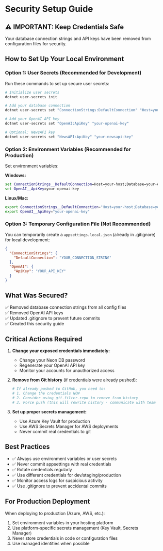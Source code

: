 # Security Setup Guide

## ⚠️ IMPORTANT: Keep Credentials Safe

Your database connection strings and API keys have been removed from configuration files for security.

## How to Set Up Your Local Environment

### Option 1: User Secrets (Recommended for Development)

Run these commands to set up secure user secrets:

```bash
# Initialize user secrets
dotnet user-secrets init

# Add your database connection
dotnet user-secrets set "ConnectionStrings:DefaultConnection" "Host=your-host;Database=your-db;Username=your-user;Password=your-password;SSL Mode=Require"

# Add your OpenAI API key
dotnet user-secrets set "OpenAI:ApiKey" "your-openai-key"

# Optional: NewsAPI key
dotnet user-secrets set "NewsAPI:ApiKey" "your-newsapi-key"
```

### Option 2: Environment Variables (Recommended for Production)

Set environment variables:

**Windows:**
```cmd
set ConnectionStrings__DefaultConnection=Host=your-host;Database=your-db;Username=your-user;Password=your-password
set OpenAI__ApiKey=your-openai-key
```

**Linux/Mac:**
```bash
export ConnectionStrings__DefaultConnection="Host=your-host;Database=your-db;Username=your-user;Password=your-password"
export OpenAI__ApiKey="your-openai-key"
```

### Option 3: Temporary Configuration File (Not Recommended)

You can temporarily create a `appsettings.local.json` (already in .gitignore) for local development:

```json
{
  "ConnectionStrings": {
    "DefaultConnection": "YOUR_CONNECTION_STRING"
  },
  "OpenAI": {
    "ApiKey": "YOUR_API_KEY"
  }
}
```

## What Was Secured?

✅ Removed database connection strings from all config files  
✅ Removed OpenAI API keys  
✅ Updated .gitignore to prevent future commits  
✅ Created this security guide  

## Critical Actions Required

1. **Change your exposed credentials immediately:**
   - Change your Neon DB password
   - Regenerate your OpenAI API key
   - Monitor your accounts for unauthorized access

2. **Remove from Git history** (if credentials were already pushed):
   ```bash
   # If already pushed to GitHub, you need to:
   # 1. Change the credentials NOW
   # 2. Consider using git-filter-repo to remove from history
   # 3. Force push (this will rewrite history - communicate with team first)
   ```

3. **Set up proper secrets management:**
   - Use Azure Key Vault for production
   - Use AWS Secrets Manager for AWS deployments
   - Never commit real credentials to git

## Best Practices

- ✅ Always use environment variables or user secrets
- ✅ Never commit appsettings with real credentials
- ✅ Rotate credentials regularly
- ✅ Use different credentials for dev/staging/production
- ✅ Monitor access logs for suspicious activity
- ✅ Use .gitignore to prevent accidental commits

## For Production Deployment

When deploying to production (Azure, AWS, etc.):

1. Set environment variables in your hosting platform
2. Use platform-specific secrets management (Key Vault, Secrets Manager)
3. Never store credentials in code or configuration files
4. Use managed identities when possible

